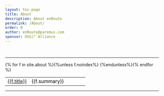 ```yaml
---
layout: toc-page
title: About 
description: About enRoute 
permalink: /About/
order: 0 
author: enRoute@paremus.com
sponsor: OSGi™ Alliance 
---
```



<br>
<hr>
<style>
table, td, th {    
    text-align: left;
}

table {
    width: 100%;
}

th {
    padding: 15px;
    color: Black;
}
td {
    padding 10px;
    color: Black;
}
</style>
<table>
        <colgroup>
                <col style="width:30%">
                <col style="width:70%">
        </colgroup>
{% for f in site.about %}{%unless f.noindex%}<tr>
        <td><a href="{{f.url}}">{{f.title}}</a></td><td> {{f.summary}}</td>
</tr>
{%endunless%}{% endfor %}

</table>


---

<br>
<br>
<br>
<br>
<br>
<br>
<br>
<br>
<br>
<br>
